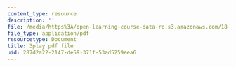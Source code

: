 ```yaml
---
content_type: resource
description: ''
file: /media/https%3A/open-learning-course-data-rc.s3.amazonaws.com/18-01sc-single-variable-calculus-fall-2010/287d2a222147de59371f53ad5259eea6_Fj7pbLwbSmU.pdf
file_type: application/pdf
resourcetype: Document
title: 3play pdf file
uid: 287d2a22-2147-de59-371f-53ad5259eea6
---
```

